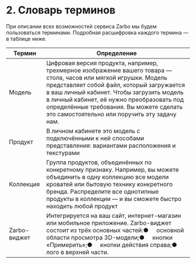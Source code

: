 # 2. Словарь терминов

При описании всех возможностей сервиса Zarbo мы будем пользоваться терминами. Подробная расшифровка каждого термина — в таблице ниже.



| **Термин** | **Определение** |
|----|----|
| Модель | Цифровая версия продукта, например, трехмерное изображение вашего товара — стола, часов или мягкой игрушки. Модель представляет собой файл, который загружается в ваш личный кабинет. Чтобы загрузить модель в личный кабинет, её нужно преобразовать под определённые требования. Вы можете сделать это самостоятельно или поручить эту задачу нам. |
| Продукт | В личном кабинете это модель с подключёнными к ней способами представления: вариантами расположения и текстурами |
| Коллекция | Группа продуктов, объединённых по конкретному признаку. Например, вы можете объединить в одну коллекцию все модели кроватей или бытовую технику конкретного бренда. Распределите все однотипные продукты в коллекции — и вы сможете быстро находить любой продукт |
| Zarbo-виджет | Интегрируется на ваш сайт, интернет-магазин или мобильное приложение. Zarbo-виджет состоит из трёх основных частей:●     основной области просмотра 3D-модели;●     кнопки «Примерить»;●     кнопки действия справа;●     лого в верхней части.   |


